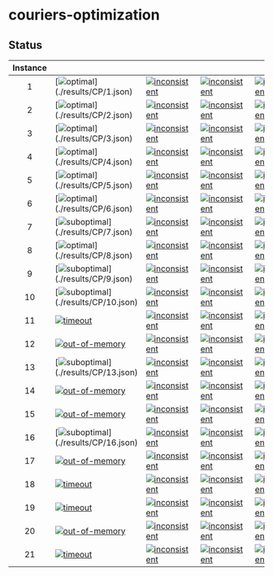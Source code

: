 # couriers-optimization


## Status
<!-- Do NOT remove the comments below -->
<!-- begin-status -->
| Instance |  |  |  |  |
|:-:| ---|---|---|---|
| 1 | [![optimal](https://img.shields.io/badge/CP-0_s_(milp__like--gecode)-brightgreen)](./results/CP/1.json) | [![inconsistent](https://img.shields.io/badge/SAT-Inconsistent-red)](./results/SAT/1.json) | [![inconsistent](https://img.shields.io/badge/SMT-Inconsistent-red)](./results/SMT/1.json) | [![inconsistent](https://img.shields.io/badge/MILP-Inconsistent-red)](./results/MILP/1.json) | 
| 2 | [![optimal](https://img.shields.io/badge/CP-16_s_(n__n__matrix__symm--chuffed)-brightgreen)](./results/CP/2.json) | [![inconsistent](https://img.shields.io/badge/SAT-Inconsistent-red)](./results/SAT/2.json) | [![inconsistent](https://img.shields.io/badge/SMT-Inconsistent-red)](./results/SMT/2.json) | [![inconsistent](https://img.shields.io/badge/MILP-Inconsistent-red)](./results/MILP/2.json) | 
| 3 | [![optimal](https://img.shields.io/badge/CP-0_s_(milp__like--gecode)-brightgreen)](./results/CP/3.json) | [![inconsistent](https://img.shields.io/badge/SAT-Inconsistent-red)](./results/SAT/3.json) | [![inconsistent](https://img.shields.io/badge/SMT-Inconsistent-red)](./results/SMT/3.json) | [![inconsistent](https://img.shields.io/badge/MILP-Inconsistent-red)](./results/MILP/3.json) | 
| 4 | [![optimal](https://img.shields.io/badge/CP-35_s_(n__n__matrix__symm--chuffed)-brightgreen)](./results/CP/4.json) | [![inconsistent](https://img.shields.io/badge/SAT-Inconsistent-red)](./results/SAT/4.json) | [![inconsistent](https://img.shields.io/badge/SMT-Inconsistent-red)](./results/SMT/4.json) | [![inconsistent](https://img.shields.io/badge/MILP-Inconsistent-red)](./results/MILP/4.json) | 
| 5 | [![optimal](https://img.shields.io/badge/CP-0_s_(milp__like--gecode)-brightgreen)](./results/CP/5.json) | [![inconsistent](https://img.shields.io/badge/SAT-Inconsistent-red)](./results/SAT/5.json) | [![inconsistent](https://img.shields.io/badge/SMT-Inconsistent-red)](./results/SMT/5.json) | [![inconsistent](https://img.shields.io/badge/MILP-Inconsistent-red)](./results/MILP/5.json) | 
| 6 | [![optimal](https://img.shields.io/badge/CP-1_s_(n__n__matrix__symm--gecode)-brightgreen)](./results/CP/6.json) | [![inconsistent](https://img.shields.io/badge/SAT-Inconsistent-red)](./results/SAT/6.json) | [![inconsistent](https://img.shields.io/badge/SMT-Inconsistent-red)](./results/SMT/6.json) | [![inconsistent](https://img.shields.io/badge/MILP-Inconsistent-red)](./results/MILP/6.json) | 
| 7 | [![suboptimal](https://img.shields.io/badge/CP-300_s_(n__n__matrix--gecode)-orange)](./results/CP/7.json) | [![inconsistent](https://img.shields.io/badge/SAT-Inconsistent-red)](./results/SAT/7.json) | [![inconsistent](https://img.shields.io/badge/SMT-Inconsistent-red)](./results/SMT/7.json) | [![inconsistent](https://img.shields.io/badge/MILP-Inconsistent-red)](./results/MILP/7.json) | 
| 8 | [![optimal](https://img.shields.io/badge/CP-38_s_(n__n__matrix__symm--chuffed)-brightgreen)](./results/CP/8.json) | [![inconsistent](https://img.shields.io/badge/SAT-Inconsistent-red)](./results/SAT/8.json) | [![inconsistent](https://img.shields.io/badge/SMT-Inconsistent-red)](./results/SMT/8.json) | [![inconsistent](https://img.shields.io/badge/MILP-Inconsistent-red)](./results/MILP/8.json) | 
| 9 | [![suboptimal](https://img.shields.io/badge/CP-300_s_(n__n__matrix--gecode)-orange)](./results/CP/9.json) | [![inconsistent](https://img.shields.io/badge/SAT-Inconsistent-red)](./results/SAT/9.json) | [![inconsistent](https://img.shields.io/badge/SMT-Inconsistent-red)](./results/SMT/9.json) | [![inconsistent](https://img.shields.io/badge/MILP-Inconsistent-red)](./results/MILP/9.json) | 
| 10 | [![suboptimal](https://img.shields.io/badge/CP-300_s_(n__n__matrix--gecode)-orange)](./results/CP/10.json) | [![inconsistent](https://img.shields.io/badge/SAT-Inconsistent-red)](./results/SAT/10.json) | [![inconsistent](https://img.shields.io/badge/SMT-Inconsistent-red)](./results/SMT/10.json) | [![inconsistent](https://img.shields.io/badge/MILP-Inconsistent-red)](./results/MILP/10.json) | 
| 11 | [![timeout](https://img.shields.io/badge/CP-Timeout-lightgray)](./results/CP/11.json) | [![inconsistent](https://img.shields.io/badge/SAT-Inconsistent-red)](./results/SAT/11.json) | [![inconsistent](https://img.shields.io/badge/SMT-Inconsistent-red)](./results/SMT/11.json) | [![inconsistent](https://img.shields.io/badge/MILP-Inconsistent-red)](./results/MILP/11.json) | 
| 12 | [![out-of-memory](https://img.shields.io/badge/CP-Out_of_memory-fedcba)](./results/CP/12.json) | [![inconsistent](https://img.shields.io/badge/SAT-Inconsistent-red)](./results/SAT/12.json) | [![inconsistent](https://img.shields.io/badge/SMT-Inconsistent-red)](./results/SMT/12.json) | [![inconsistent](https://img.shields.io/badge/MILP-Inconsistent-red)](./results/MILP/12.json) | 
| 13 | [![suboptimal](https://img.shields.io/badge/CP-300_s_(n__n__matrix--gecode)-orange)](./results/CP/13.json) | [![inconsistent](https://img.shields.io/badge/SAT-Inconsistent-red)](./results/SAT/13.json) | [![inconsistent](https://img.shields.io/badge/SMT-Inconsistent-red)](./results/SMT/13.json) | [![inconsistent](https://img.shields.io/badge/MILP-Inconsistent-red)](./results/MILP/13.json) | 
| 14 | [![out-of-memory](https://img.shields.io/badge/CP-Out_of_memory-fedcba)](./results/CP/14.json) | [![inconsistent](https://img.shields.io/badge/SAT-Inconsistent-red)](./results/SAT/14.json) | [![inconsistent](https://img.shields.io/badge/SMT-Inconsistent-red)](./results/SMT/14.json) | [![inconsistent](https://img.shields.io/badge/MILP-Inconsistent-red)](./results/MILP/14.json) | 
| 15 | [![out-of-memory](https://img.shields.io/badge/CP-Out_of_memory-fedcba)](./results/CP/15.json) | [![inconsistent](https://img.shields.io/badge/SAT-Inconsistent-red)](./results/SAT/15.json) | [![inconsistent](https://img.shields.io/badge/SMT-Inconsistent-red)](./results/SMT/15.json) | [![inconsistent](https://img.shields.io/badge/MILP-Inconsistent-red)](./results/MILP/15.json) | 
| 16 | [![suboptimal](https://img.shields.io/badge/CP-300_s_(n__n__matrix--gecode)-orange)](./results/CP/16.json) | [![inconsistent](https://img.shields.io/badge/SAT-Inconsistent-red)](./results/SAT/16.json) | [![inconsistent](https://img.shields.io/badge/SMT-Inconsistent-red)](./results/SMT/16.json) | [![inconsistent](https://img.shields.io/badge/MILP-Inconsistent-red)](./results/MILP/16.json) | 
| 17 | [![out-of-memory](https://img.shields.io/badge/CP-Out_of_memory-fedcba)](./results/CP/17.json) | [![inconsistent](https://img.shields.io/badge/SAT-Inconsistent-red)](./results/SAT/17.json) | [![inconsistent](https://img.shields.io/badge/SMT-Inconsistent-red)](./results/SMT/17.json) | [![inconsistent](https://img.shields.io/badge/MILP-Inconsistent-red)](./results/MILP/17.json) | 
| 18 | [![timeout](https://img.shields.io/badge/CP-Timeout-lightgray)](./results/CP/18.json) | [![inconsistent](https://img.shields.io/badge/SAT-Inconsistent-red)](./results/SAT/18.json) | [![inconsistent](https://img.shields.io/badge/SMT-Inconsistent-red)](./results/SMT/18.json) | [![inconsistent](https://img.shields.io/badge/MILP-Inconsistent-red)](./results/MILP/18.json) | 
| 19 | [![timeout](https://img.shields.io/badge/CP-Timeout-lightgray)](./results/CP/19.json) | [![inconsistent](https://img.shields.io/badge/SAT-Inconsistent-red)](./results/SAT/19.json) | [![inconsistent](https://img.shields.io/badge/SMT-Inconsistent-red)](./results/SMT/19.json) | [![inconsistent](https://img.shields.io/badge/MILP-Inconsistent-red)](./results/MILP/19.json) | 
| 20 | [![out-of-memory](https://img.shields.io/badge/CP-Out_of_memory-fedcba)](./results/CP/20.json) | [![inconsistent](https://img.shields.io/badge/SAT-Inconsistent-red)](./results/SAT/20.json) | [![inconsistent](https://img.shields.io/badge/SMT-Inconsistent-red)](./results/SMT/20.json) | [![inconsistent](https://img.shields.io/badge/MILP-Inconsistent-red)](./results/MILP/20.json) | 
| 21 | [![timeout](https://img.shields.io/badge/CP-Timeout-lightgray)](./results/CP/21.json) | [![inconsistent](https://img.shields.io/badge/SAT-Inconsistent-red)](./results/SAT/21.json) | [![inconsistent](https://img.shields.io/badge/SMT-Inconsistent-red)](./results/SMT/21.json) | [![inconsistent](https://img.shields.io/badge/MILP-Inconsistent-red)](./results/MILP/21.json) | 

<!-- end-status -->